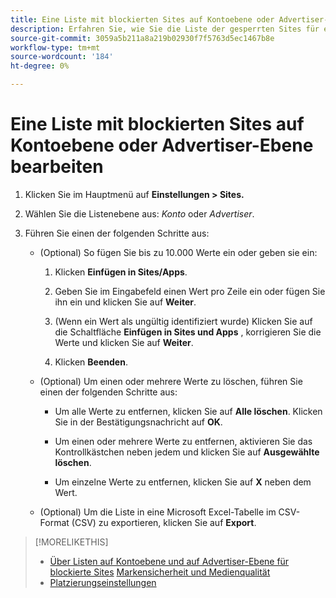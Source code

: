 ```yaml
---
title: Eine Liste mit blockierten Sites auf Kontoebene oder Advertiser-Ebene bearbeiten
description: Erfahren Sie, wie Sie die Liste der gesperrten Sites für ein Konto oder einen Advertiser verwalten.
source-git-commit: 3059a5b211a8a219b02930f7f5763d5ec1467b8e
workflow-type: tm+mt
source-wordcount: '184'
ht-degree: 0%

---
```


# Eine Liste mit blockierten Sites auf Kontoebene oder Advertiser-Ebene bearbeiten

1. Klicken Sie im Hauptmenü auf **Einstellungen > Sites.**

1. Wählen Sie die Listenebene aus: *Konto* oder *Advertiser*.

1. Führen Sie einen der folgenden Schritte aus:

   * (Optional) So fügen Sie bis zu 10.000 Werte ein oder geben sie ein:

      1. Klicken **Einfügen in Sites/Apps**.

      1. Geben Sie im Eingabefeld einen Wert pro Zeile ein oder fügen Sie ihn ein und klicken Sie auf **Weiter**.

      1. (Wenn ein Wert als ungültig identifiziert wurde) Klicken Sie auf die Schaltfläche **Einfügen in Sites und Apps** , korrigieren Sie die Werte und klicken Sie auf **Weiter**.

      1. Klicken **Beenden**.
   * (Optional) Um einen oder mehrere Werte zu löschen, führen Sie einen der folgenden Schritte aus:

      * Um alle Werte zu entfernen, klicken Sie auf **Alle löschen**. Klicken Sie in der Bestätigungsnachricht auf **OK**.

      * Um einen oder mehrere Werte zu entfernen, aktivieren Sie das Kontrollkästchen neben jedem und klicken Sie auf **Ausgewählte löschen**.

      * Um einzelne Werte zu entfernen, klicken Sie auf **X** neben dem Wert.
   * (Optional) Um die Liste in eine Microsoft Excel-Tabelle im CSV-Format (CSV) zu exportieren, klicken Sie auf **Export**.



>[!MORELIKETHIS]
>
>* [Über Listen auf Kontoebene und auf Advertiser-Ebene für blockierte Sites](/help/dsp/admin/blocked-sites-list-about.md)
   > [Markensicherheit und Medienqualität](/help/dsp/introduction/features/brand-safety-media-quality.md)
>* [Platzierungseinstellungen](/help/dsp/campaign-management/placements/placement-settings.md)

